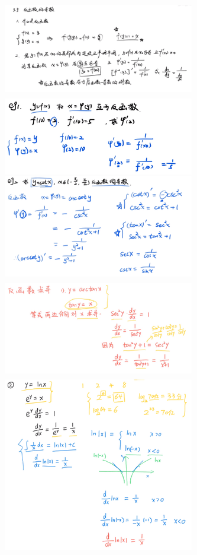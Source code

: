 ![](../../photo/Pasted%20image%2020240325164436.png)

![](../../photo/Pasted%20image%2020240325164018.png)
![](../../photo/Pasted%20image%2020240325164327.png)


![](../../photo/Pasted%20image%2020240319115039.png)

![](../../photo/Pasted%20image%2020240319115419.png)